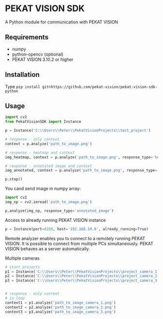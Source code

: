 # PEKAT VISION SDK

A Python module for communication with PEKAT VISION

## Requirements

* numpy
* python-opencv (optional)
* PEKAT VISION 3.10.2 or higher


## Installation
Type `pip install git+https://github.com/pekat-vision/pekat-vision-sdk-python`

## Usage

```python
import cv2
from PekatVisionSDK import Instance

p = Instance('C:\\Users\\Peter\\PekatVisionProjects\\test_project')

# response - only context
context = p.analyze('path_to_image.png')

# response - heatmap and context
img_heatmap, context = p.analyze('path_to_image.png', response_type='heatmap')

# response - annotated image and context
img_annotated, context = p.analyze('path_to_image.png', response_type='annotated_image')

p.stop()
```

You cand send image in numpy array:

```python
import cv2
img_np = cv2.imread('path_to_image.png')

p.analyze(img_np, response_type='annotated_image')
```

Access to already running PEKAT VISION instance
```python
p = Instance(port=8100, host='192.168.10.0', already_running=True)
```

Remote analyzer enables you to connect to a remotely running PEKAT VISION. It is possible to connect from multiple PCs simultaneously. PEKAT VISION behaves as a server automatically.

Multiple cameras
```python
# start projects
p1 = Instance('C:\\Users\\Peter\\PekatVisionProjects\\project_camera_1')
p2 = Instance('C:\\Users\\Peter\\PekatVisionProjects\\project_camera_2')
p3 = Instance('C:\\Users\\Peter\\PekatVisionProjects\\project_camera_3')


# response - only context 
# in loop
context1 = p1.analyze('path_to_image_camera_1.png')
context2 = p2.analyze('path_to_image_camera_2.png')
context3 = p3.analyze('path_to_image_camera_3.png')
```
